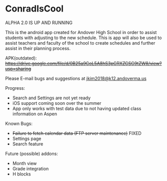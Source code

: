 # ConradIsCool

ALPHA 2.0 IS UP AND RUNNING

This is the android app created for Andover High School in order to assist students with adjusting to the new schedule. This is app will also be used to assist teachers and faculty of the school to create schedules and further assist in their planning process.

APK(outdated): ~~https://drive.google.com/file/d/0B25a9GoL5A8hS3pGRXZGSG9tZW8/view?usp=sharing~~

Please E-mail bugs and suggestions at jkim2018@k12.andoverma.us

Progress:
- Search and Settings are not yet ready
- iOS support coming soon over the summer
- App only works with test data due to not having updated class information on Aspen

Known Bugs:
- ~~Failure to fetch calendar data (FTP server maintenance)~~ FIXED
- Settings page
- Search feature

Future (possible) addons:
- Month view
- Grade integration
- H blocks